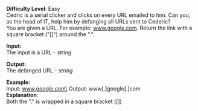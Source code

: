 **Difficulty Level**: Easy\
Cedric is a serial clicker and clicks on every URL emailed to him. Can you, as the head of IT, help him by defanging
all URLs sent to Cederic?\
You are given a URL. For example: www.google.com. Return the link with a square bracket ("[]") around the ".".


**Input:**\
The input is a URL - *string*

**Output:**\
The defanged URL - *string*

**Example:**\
Input: www.google.com\
Output: www[.]google[.]com\
**Explanation**:\
Both the "." is wrapped in a square bracket ([])